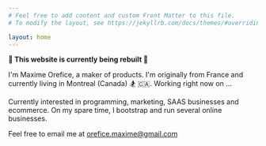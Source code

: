 ```yaml
---
# Feel free to add content and custom Front Matter to this file.
# To modify the layout, see https://jekyllrb.com/docs/themes/#overriding-theme-defaults

layout: home
---
```


**🚧 This website is currently being rebuilt 🚧**

I'm Maxime Orefice, a maker of products. I'm originally from France and currently living in Montreal (Canada) 🏂 🇨🇦. Working right now on ...

Currently interested in programming, marketing, SAAS businesses and ecommerce. On my spare time, I bootstrap and run several online businesses.

<!-- Formerly developer [@Shopify](https://www.shopify.com/) where I learned how to write scalable code for millions of users with Ruby on Rails, GraphQL and React. -->


<!-- - I'm teaching code to people at [Le Wagon](https://www.lewagon.com/) where I help student changing careers and achieve their full potential. -->


Feel free to email me at <a target="_blank" href="mailto:orefice.maxime@gmail.com">orefice.maxime@gmail.com</a>